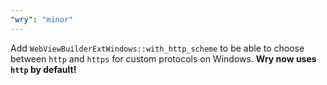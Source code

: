 ```yaml
---
"wry": "minor"
---
```


Add `WebViewBuilderExtWindows::with_http_scheme` to be able to choose between `http` and `https` for custom protocols on Windows. **Wry now uses `http` by default!**
